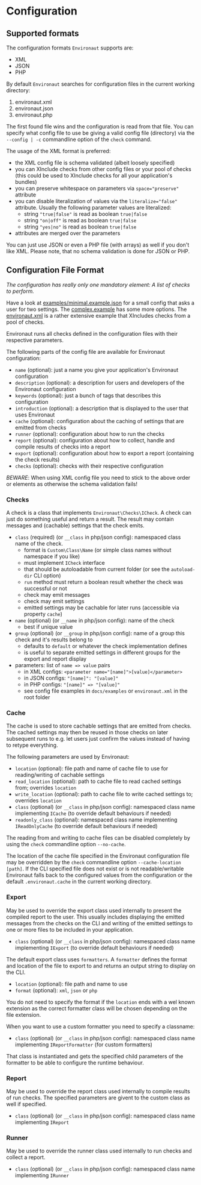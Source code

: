 # Configuration

## Supported formats

The configuration formats `Environaut` supports are:

- XML
- JSON
- PHP

By default `Environaut` searches for configuration files in the current
working directory:

1. environaut.xml
2. environaut.json
3. environaut.php

The first found file wins and the configuration is read from that file.
You can specify what config file to use be giving a valid config file
(directory) via the ```--config | -c``` commandline option of the `check`
command.

The usage of the XML format is preferred:

- the XML config file is schema validated (albeit loosely specified)
- you can XInclude checks from other config files or your pool of checks
  (this could be used to XInclude checks for all your application's bundles)
- you can preserve whitespace on parameters via ```space="preserve"``` attribute
- you can disable literalization of values via the ```literalize="false"```
  attribute. Usually the following parameter values are literalized:
    - string `"true|false"` is read as boolean `true|false`
    - string `"on|off"` is read as boolean `true|false`
    - string `"yes|no"` is read as boolean `true|false`
- attributes are merged over the parameters

You can just use JSON or even a PHP file (with arrays) as well if you don't
like XML. Please note, that no schema validation is done for JSON or PHP.

## Configuration File Format

*The configuration has really only one mandatory element:
A list of checks to perform.*

Have a look at [examples/minimal.example.json](examples/minimal.example.json)
for a small config that asks a user for two settings. The [complex.example](examples/complex.example.json)
has some more options. The [environaut.xml](../environaut.xml) is a rather
extensive example that XIncludes checks from a pool of checks.

Environaut runs all checks defined in the configuration files with their respective parameters.

The following parts of the config file are available for Environaut
configuration:

- `name` (optional): just a name you give your application's Environaut configuration
- `description` (optional): a description for users and developers of the Environaut configuration
- `keywords` (optional): just a bunch of tags that describes this configuration
- `introduction` (optional): a description that is displayed to the user that uses Environaut
- `cache` (optional): configuration about the caching of settings that are emitted from checks
- `runner` (optional): configuration about how to run the checks
- `report` (optional): configuration about how to collect, handle and compile results of checks into a report
- `export` (optional): configuration about how to export a report (containing the check results)
- `checks` (optional): checks with their respective configuration

*BEWARE*: When using XML config file you need to stick to the above order or elements as otherwise
          the schema validation fails!

### Checks

A check is a class that implements `Environaut\Checks\ICheck`. A check can just
do something useful and return a result. The result may contain messages and
(cachable) settings that the check emits.

- `class` (required) (or ```__class``` in php/json config): namespaced class name of the check.
    - format is ```Custom\Class\Name``` (or simple class names without namespace if you like)
    - must implement `ICheck` interface
    - that should be autoloadable from current folder (or see the ```autoload-dir``` CLI option)
    - `run` method must return a boolean result whether the check was successful or not
    - check may emit messages
    - check may emit settings
    - emitted settings may be cachable for later runs (accessible via property `cache`)
- `name` (optional) (or `__name` in php/json config): name of the check
    - best if unique value
- `group` (optional) (or `__group` in php/json config): name of a group this check and it's results belong to
    - defaults to `default` or whatever the check implementation defines
    - is useful to separate emitted settings in different groups for the export and report display
- parameters: list of `name => value` pairs
    - in XML configs: ```<parameter name="[name]">[value]</parameter>```
    - in JSON configs: ```"[name]": "[value]"```
    - in PHP configs: ```"[name]" => "[value]"```
    - see config file examples in `docs/examples` or `environaut.xml` in the root folder

### Cache

The cache is used to store cachable settings that are emitted from checks. The cached settings
may then be reused in those checks on later subsequent runs to e.g. let users just confirm the
values instead of having to retype everything.

The following parameters are used by Environaut:

- `location` (optional): file path and name of cache file to use for reading/writing of cachable settings
- ```read_location``` (optional): path to cache file to read cached settings from; overrides `location`
- ```write_location``` (optional): path to cache file to write cached settings to; overrides `location`
- `class` (optional) (or ```__class``` in php/json config): namespaced class name implementing `ICache` (to override default behaviours if needed)
- ```readonly_class``` (optional): namespaced class name implementing `IReadOnlyCache` (to override default behaviours if needed)

The reading from and writing to cache files can be disabled completely by using the `check`
commandline option `--no-cache`.

The location of the cache file specified in the Environaut configuration file may
be overridden by the `check` commandline option `--cache-location [path]`. If the
CLI specified file does not exist or is not readable/writable Environaut falls back
to the configured values from the configuration or the default `.environaut.cache`
in the current working directory.

### Export

May be used to override the export class used internally to present the compiled report
to the user. This usually includes displaying the emitted messages from the checks on the
CLI and writing of the emitted settings to one or more files to be included in your
application.

- `class` (optional) (or ```__class``` in php/json config): namespaced class name implementing `IExport` (to override default behaviours if needed)

The default export class uses `formatters`. A `formatter` defines the format and location
of the file to export to and returns an output string to display on the CLI.

- `location` (optional): file path and name to use
- `format` (optional): `xml`, `json` or `php`

You do not need to specify the format if the `location` ends with a wel known extension
as the correct formatter class will be chosen depending on the file extension.

When you want to use a custom formatter you need to specify a classname:

- `class` (optional) (or ```__class``` in php/json config): namespaced class name implementing `IReportFormatter` (for custom formatters)

That class is instantiated and gets the specified child parameters of the formatter
to be able to configure the runtime behaviour.

### Report

May be used to override the report class used internally to compile results of run checks.
The specified parameters are givent to the custom class as well if specified.

- `class` (optional) (or ```__class``` in php/json config): namespaced class name implementing `IReport`

### Runner

May be used to override the runner class used internally to run checks and collect a report.

- `class` (optional) (or ```__class``` in php/json config): namespaced class name implementing `IRunner`
